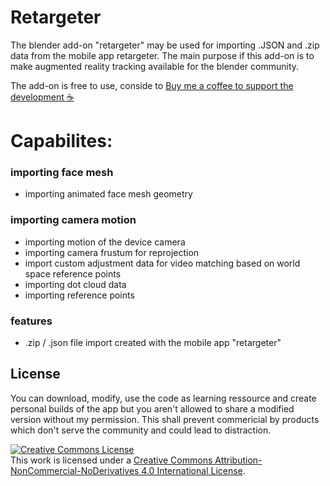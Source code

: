 # Retargeter

The blender add-on "retargeter" may be used for importing .JSON and .zip data from the mobile app retargeter. The main purpose if this add-on is to make augmented reality tracking available for the blender community. 

The add-on is free to use, conside to [Buy me a coffee to support the development :coffee:](https://www.buymeacoffee.com/cgtinker)

# Capabilites:

### importing face mesh
- importing animated face mesh geometry

### importing camera motion
- importing motion of the device camera
- importing camera frustum for reprojection
- import custom adjustment data for video matching based on world space reference points
- importing dot cloud data
- importing reference points

### features
- .zip / .json file import created with the mobile app "retargeter"


## License

You can download, modify, use the code as learning ressource and create personal builds of the app but you aren't allowed to share a modified version without my permission. This shall prevent commericial by products which don't serve the community and could lead to distraction.


<a rel="license" href="http://creativecommons.org/licenses/by-nc-nd/4.0/"><img alt="Creative Commons License" style="border-width:0" src="https://i.creativecommons.org/l/by-nc-nd/4.0/88x31.png" /></a><br />This work is licensed under a <a rel="license" href="http://creativecommons.org/licenses/by-nc-nd/4.0/">Creative Commons Attribution-NonCommercial-NoDerivatives 4.0 International License</a>.
